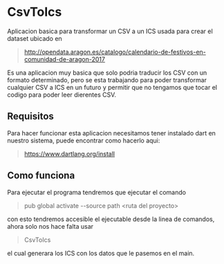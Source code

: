 # CsvToIcs

Aplicacion basica para transformar un CSV a un ICS usada para crear el dataset ubicado en 
> http://opendata.aragon.es/catalogo/calendario-de-festivos-en-comunidad-de-aragon-2017

Es una aplicacion muy basica que solo podria traducir los CSV con un formato determinado, pero se esta trabajando para poder transformar cualquier CSV a ICS en un futuro y permitir que no tengamos que tocar el codigo para poder leer dierentes CSV.
 
## Requisitos

Para hacer funcionar esta aplicacion necesitamos tener instalado dart en nuestro sistema, puede encontrar como hacerlo aqui:
>https://www.dartlang.org/install

## Como funciona

Para ejecutar el programa tendremos que ejecutar el comando
> pub global activate --source path <ruta del proyecto\>

con esto tendremos accesible el ejecutable desde la linea de comandos, ahora solo nos hace falta usar
> CsvToIcs

el cual generara los ICS con los datos que le pasemos en el main.